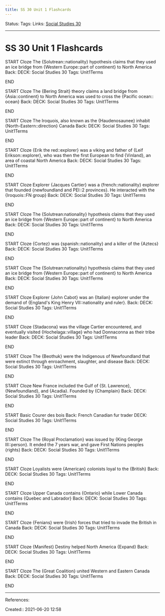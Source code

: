 ```yaml
---
title: SS 30 Unit 1 Flashcards
---
```

Status:
Tags: 
Links: [Social Studies 30](out/social-studies-30.md)
___
# SS 30 Unit 1 Flashcards
START
Cloze
The {Solutrean::nationality} hypothesis claims that they used an ice bridge from {Western Europe::part of continent} to North America
Back: 
DECK: Social Studies 30
Tags: Unit1Terms
<!--ID: 1624470415632-->
END

START
Cloze
The {Bering Strait} theory claims a land bridge from {Asia::continent} to North America was used to cross the {Pacific ocean:: ocean}
Back: 
DECK: Social Studies 30
Tags: Unit1Terms
<!--ID: 1624470415638-->
END

START
Cloze
The Iroquois, also known as the {Haudenosaunee} inhabit {North-Eastern::direction} Canada
Back: 
DECK: Social Studies 30
Tags: Unit1Terms
<!--ID: 1624470415643-->
END


START
Cloze
{Erik the red::explorer} was a viking and father of {Leif Erikson::explorer}, who was then the first European to find {Vinland}, an area of coastal North America
Back: 
DECK: Social Studies 30
Tags: Unit1Terms
<!--ID: 1624470415649-->
END


START
Cloze
Explorer {Jacques Cartier} was a {french::nationality} explorer that founded {newfoundland and PEI::2 provinces}. He interacted with the {Iroquois::FN group}
Back: 
DECK: Social Studies 30
Tags: Unit1Terms
<!--ID: 1624470415655-->
END

START
Cloze
The {Solutrean:nationality} hypothesis claims that they used an ice bridge from {Western Europe::part of continent} to North America
Back: 
DECK: Social Studies 30
Tags: Unit1Terms
<!--ID: 1624470415662-->
END

START
Cloze
{Cortez} was {spanish::nationality} and a killer of the {Aztecs}
Back: 
DECK: Social Studies 30
Tags: Unit1Terms
<!--ID: 1624470415668-->
END

START
Cloze
The {Solutrean:nationality} hypothesis claims that they used an ice bridge from {Western Europe::part of continent} to North America
Back: 
DECK: Social Studies 30
Tags: Unit1Terms
<!--ID: 1631427279311-->
END

START
Cloze
Explorer {John Cabot} was an {Italian} explorer under the demand of {England's King Henry VII::nationality and ruler}.
Back: 
DECK: Social Studies 30
Tags: Unit1Terms
<!--ID: 1624470415675-->
END

START
Cloze
{Stadacona} was the village Cartier encountered, and eventually visited {Hochelaga::village} who had Donnaconna as their tribe leader
Back: 
DECK: Social Studies 30
Tags: Unit1Terms
<!--ID: 1624470415681-->
END

START
Cloze
The {Beothuk} were the Indigenous of Newfoundland that were extinct through enroachment, slaughter, and disease
Back: 
DECK: Social Studies 30
Tags: Unit1Terms
<!--ID: 1624470415687-->
END

START
Cloze
New France included the Gulf of {St. Lawrence}, {Newfoundland}, and {Acadia}. Founded by {Champlain}
Back: 
DECK: Social Studies 30
Tags: Unit1Terms
<!--ID: 1624470415693-->
END

START
Basic
Courer des bois
Back: French Canadian fur trader
DECK: Social Studies 30
Tags: Unit1Terms
<!--ID: 1624470415715-->
END

START
Cloze
The {Royal Proclamation} was issued by {King George III::person}. It ended the 7 years war, and gave First Nations peoples {rights}
Back: 
DECK: Social Studies 30
Tags: Unit1Terms
<!--ID: 1624470415721-->
END

START
Cloze
Loyalists were {American} colonists loyal to the {British}
Back: 
DECK: Social Studies 30
Tags: Unit1Terms
<!--ID: 1624470415726-->
END

START
Cloze
Upper Canada contains {Ontario} while Lower Canada contains {Quebec and Labrador}
Back: 
DECK: Social Studies 30
Tags: Unit1Terms
<!--ID: 1624470415732-->
END

START
Cloze
{Fenians} were {Irish} forces that tried to invade the British in Canada
Back: 
DECK: Social Studies 30
Tags: Unit1Terms
<!--ID: 1624470415739-->
END

START
Cloze
{Manifest} Destiny helped North America {Expand}
Back: 
DECK: Social Studies 30
Tags: Unit1Terms
<!--ID: 1624470415746-->
END

START
Cloze
The {Great Coalition} united Western and Eastern Canada
Back: 
DECK: Social Studies 30
Tags: Unit1Terms
<!--ID: 1624470415752-->
END

___
References:

Created:: 2021-06-20 12:58